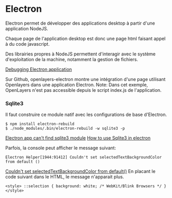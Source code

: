 # Electron

Electron permet de développer des applications desktop à partir d'une application NodeJS.

Chaque page de l'application desktop est donc une page html faisant appel à du code javascript.

Des librairies propres à NodeJS permettent d'interagir avec le système d'exploitation de la machine,
notamment la gestion de fichiers.

[Debugging Electron application](https://www.sitepoint.com/debugging-electron-application/)

Sur Github, openlayers-electron montre une intégration d'une page
utilisant Openlayers dans une application Electron.
Note: Dans cet exemple, OpenLayers n'est pas accessible depuis le script index.js de l'application.

### Sqlite3
Il faut construire ce module natif avec les configurations de base d'Electron.

```
$ npm install electron-rebuild
$ ./node_modules/.bin/electron-rebuild -w sqlite3 -p

```


[Electron app can't find sqlite3 module](https://stackoverflow.com/questions/38716594/electron-app-cant-find-sqlite3-module)
[How to use Sqlite3 in electron](https://stackoverflow.com/questions/32504307/how-to-use-sqlite3-module-with-electron)

Parfois, la console peut afficher le message suivant:
```
Electron Helper[1944:91412] Couldn't set selectedTextBackgroundColor from default ()
```
[Couldn't set selectedTextBackgroundColor from default()](https://github.com/electron/electron/issues/4420)
En placant le code suivant dans le HTML, le message n'apparait plus.
```
<style> ::selection { background: white; /* WebKit/Blink Browsers */ } </style>
```
